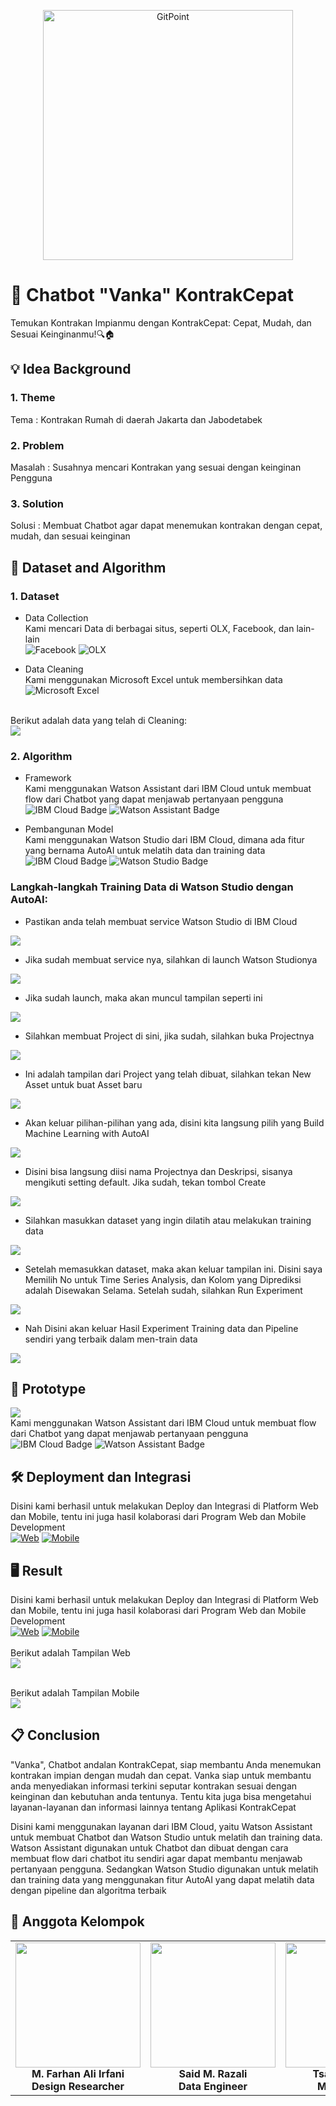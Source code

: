 
<p align="center">
  <a href="https://gitpoint.co/">
    <img alt="GitPoint" title="GitPoint" src="https://drive.google.com/uc?export=view&id=1fTUyZ-oGF5RM7soIQlG9N7RrQXxX4b5f" width="400" height"400">
  </a>
</p>

# 🤖 Chatbot "Vanka" KontrakCepat 

Temukan Kontrakan Impianmu dengan KontrakCepat: Cepat, Mudah, dan Sesuai Keinginanmu!🔍🏠
## 💡 Idea Background

### 1. Theme
Tema : Kontrakan Rumah di daerah Jakarta dan Jabodetabek

### 2. Problem
Masalah : Susahnya mencari Kontrakan yang sesuai dengan keinginan Pengguna

### 3. Solution
Solusi : Membuat Chatbot agar dapat menemukan kontrakan dengan cepat, mudah, dan sesuai keinginan

## 📱 Dataset and Algorithm

### 1. Dataset
- Data Collection      
Kami mencari Data di berbagai situs, seperti OLX, Facebook, dan lain-lain <br />
![Facebook](https://img.shields.io/badge/Facebook-%231877F2.svg?style=for-the-badge&logo=Facebook&logoColor=white)
![OLX](https://img.shields.io/badge/OLX-%23E20000.svg?style=for-the-badge&logo=OLX&logoColor=white)

- Data Cleaning <br />
Kami menggunakan Microsoft Excel untuk membersihkan data <br />
 ![Microsoft Excel](https://img.shields.io/badge/Microsoft_Excel-217346?style=for-the-badge&logo=microsoft-excel&logoColor=white)
<br>
Berikut adalah data yang telah di Cleaning:  <br />
<img src="https://drive.google.com/uc?export=view&id=1XXUxehZmTAvyY0A_WGqUD46hPCTXPGro">






### 2. Algorithm

- Framework <br />
Kami menggunakan Watson Assistant dari IBM Cloud untuk membuat flow dari Chatbot yang dapat menjawab pertanyaan pengguna <br />
![IBM Cloud Badge](https://img.shields.io/badge/IBM%20Cloud-%230077B5.svg?style=for-the-badge&logo=IBM&logoColor=white)
![Watson Assistant Badge](https://img.shields.io/badge/Watson%20Assistant-%236B3EFA.svg?style=for-the-badge&logo=IBMWatson&logoColor=white)


- Pembangunan Model <br />
Kami menggunakan Watson Studio dari IBM Cloud, dimana ada fitur yang bernama AutoAI untuk melatih data dan training data
![IBM Cloud Badge](https://img.shields.io/badge/IBM%20Cloud-%230077B5.svg?style=for-the-badge&logo=IBM&logoColor=white)
![Watson Studio Badge](https://img.shields.io/badge/Watson%20Studio-%234CAF50.svg?style=for-the-badge&logo=IBM&logoColor=white)


### Langkah-langkah Training Data di Watson Studio dengan AutoAI: 
- Pastikan anda telah membuat service Watson Studio di IBM Cloud 
<img src="https://drive.google.com/uc?export=view&id=1_GIcqlA3LtY96uRJvhvxoxP0PrORSfnH">


- Jika sudah membuat service nya, silahkan di launch Watson Studionya 
<img src="https://drive.google.com/uc?export=view&id=1uInSVCCEQbLYcLBb6eVgmQzt3Fo6ygVP">

- Jika sudah launch, maka akan muncul tampilan seperti ini
<img src="https://drive.google.com/uc?export=view&id=1rltnfEuLnWk-b37Q8NHp1cgY8tdZh-Fm">

- Silahkan membuat Project di sini, jika sudah, silahkan buka Projectnya 
<img src="https://drive.google.com/uc?export=view&id=1lLIKfL-uqcqgPCMs7ib47NCjbX9yTje0">

- Ini adalah tampilan dari Project yang telah dibuat, silahkan tekan New Asset untuk buat Asset baru
<img src="https://drive.google.com/uc?export=view&id=1DeCgBmKVaKaBT_SJnx8C-8oPic4epLAy">

- Akan keluar pilihan-pilihan yang ada, disini kita langsung pilih yang Build Machine Learning with AutoAI
<img src="https://drive.google.com/uc?export=view&id=1qistraTPr_bxxmbpazeMDO0umbke08p-">

- Disini bisa langsung diisi nama Projectnya dan Deskripsi, sisanya mengikuti setting default. Jika sudah, tekan tombol Create 
<img src="https://drive.google.com/uc?export=view&id=1IVSgzSkypaMiGOSoU9LQKH1S1dxecah7">

- Silahkan masukkan dataset yang ingin dilatih atau melakukan training data
<img src="https://drive.google.com/uc?export=view&id=1HKtW1q9MITQuP16OWcPy_ktCx9lf8gHe">

- Setelah memasukkan dataset, maka akan keluar tampilan ini. Disini saya Memilih No untuk Time Series Analysis, dan Kolom yang Diprediksi adalah Disewakan Selama. Setelah sudah, silahkan Run Experiment
<img src="https://drive.google.com/uc?export=view&id=137Dn7PpF-K7pcD5V9zn0yqsHSYm0girn">

- Nah Disini akan keluar Hasil Experiment Training data dan Pipeline sendiri yang terbaik dalam men-train data
<img src="https://drive.google.com/uc?export=view&id=1fPaBOlQi54L_qxHEVeY0sPTlIaKHqGF5">


## 🤖 Prototype
<img src="https://drive.google.com/uc?export=view&id=1nKUtMACImniXqdYGbJSPxl6ElTir1ZJM"> <br />
Kami menggunakan Watson Assistant dari IBM Cloud untuk membuat flow dari Chatbot yang dapat menjawab pertanyaan pengguna <br />
![IBM Cloud Badge](https://img.shields.io/badge/IBM%20Cloud-%230077B5.svg?style=for-the-badge&logo=IBM&logoColor=white)
![Watson Assistant Badge](https://img.shields.io/badge/Watson%20Assistant-%236B3EFA.svg?style=for-the-badge&logo=IBMWatson&logoColor=white)




## 🛠️ Deployment dan Integrasi
Disini kami berhasil untuk melakukan Deploy dan Integrasi di Platform Web dan Mobile, tentu ini juga hasil kolaborasi dari Program Web dan Mobile Development <br />
[![Web](https://img.shields.io/badge/Web-Development-blue?style=for-the-badge&logo=html5)](https://github.com/username/repository)
[![Mobile](https://img.shields.io/badge/Mobile-Development-green?style=for-the-badge&logo=android)](https://github.com/username/repository)




## 🖥️ Result
Disini kami berhasil untuk melakukan Deploy dan Integrasi di Platform Web dan Mobile, tentu ini juga hasil kolaborasi dari Program Web dan Mobile Development <br />
[![Web](https://img.shields.io/badge/Web-Development-blue?style=for-the-badge&logo=html5)](https://github.com/username/repository)
[![Mobile](https://img.shields.io/badge/Mobile-Development-green?style=for-the-badge&logo=android)](https://github.com/username/repository)
<br />
<br />
Berikut adalah Tampilan Web  <br />
<img src="https://drive.google.com/uc?export=download&id=1Nivx71J8c86md0aHOJtK_KHVrM1vND5M">

<br>
Berikut adalah Tampilan Mobile  <br />
<img src="https://drive.google.com/uc?export=download&id=1-9U8wCe0wiSMoq4VxQyh-mwHcsdvcfun">

## 📋 Conclusion
"Vanka", Chatbot andalan KontrakCepat, siap membantu Anda menemukan kontrakan impian dengan mudah dan cepat. Vanka siap untuk membantu anda menyediakan informasi terkini seputar kontrakan sesuai dengan keinginan dan kebutuhan anda tentunya. Tentu kita juga bisa mengetahui layanan-layanan dan informasi lainnya tentang Aplikasi KontrakCepat

Disini kami menggunakan layanan dari IBM Cloud, yaitu Watson Assistant untuk membuat Chatbot dan Watson Studio untuk melatih dan training data. Watson Assistant digunakan untuk Chatbot dan dibuat dengan cara membuat flow dari chatbot itu sendiri agar dapat membantu menjawab pertanyaan pengguna. Sedangkan Watson Studio digunakan untuk melatih dan training data yang menggunakan fitur AutoAI yang dapat melatih data dengan pipeline dan algoritma terbaik

## 👥 Anggota Kelompok 

<table>
  <tbody>
    <tr>
      <td align="center" valign="top" width="14.28%"><img src="https://drive.google.com/uc?export=view&id=1Z73pR0_hJCZZLiPyr7AsMvMXR3lExwQD" width="200px;"/><br /><b>M. Farhan Ali Irfani</b></a><br /><b>Design Researcher</b></a></td>
     <td align="center" valign="top" width="14.28%"><img src="https://drive.google.com/uc?export=view&id=1B7sj2eCbk9zH1IB6kB4RqAssiGXM3WQM" width="200px;"/><br /><b>Said M. Razali</b></a><br /><b>Data Engineer</b></a></td>
     <td align="center" valign="top" width="14.28%"><img src="https://media.licdn.com/dms/image/D4E03AQH5sK_AgmptvQ/profile-displayphoto-shrink_200_200/0/1689647671262?e=2147483647&v=beta&t=CI9g_NYOV_kBl_caJCJBxlXL8ujVfOIo6ZrpktFZuVo" width="200px;"/><br /><b>Tsaqif Luthfan</b></a><br /><b>ML Engineer</b></a></td>
     <td align="center" valign="top" width="14.28%"><img src="https://media.licdn.com/dms/image/D4E03AQGOtMGV1xJq9w/profile-displayphoto-shrink_200_200/0/1685003285464?e=2147483647&v=beta&t=PSae3hlRVZTvz2HMruH2fV218sQoTUkXd8Z8yOrj2UM" width="200px;"/><br /><b>Tommy Theonanda</b></a><br /><b>ML Ops</b></a></td>
    </tr>

